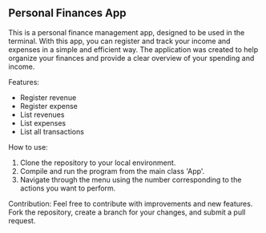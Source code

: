 ## Personal Finances App

This is a personal finance management app, designed to be used in the terminal. With this app, you can register and track your income and expenses in a simple and efficient way. The application was created to help organize your finances and provide a clear overview of your spending and income.

Features:
- Register revenue
- Register expense
- List revenues
- List expenses
- List all transactions

How to use:
1. Clone the repository to your local environment.
2. Compile and run the program from the main class 'App'.
3. Navigate through the menu using the number corresponding to the actions you want to perform.

Contribution:
Feel free to contribute with improvements and new features. Fork the repository, create a branch for your changes, and submit a pull request.
